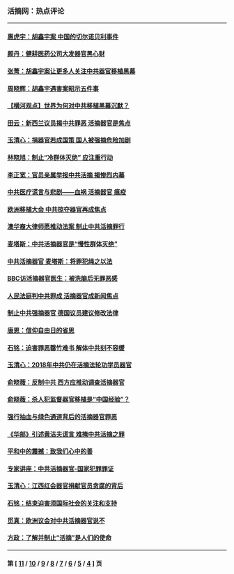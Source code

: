 ### 活摘网：热点评论
---
#### [惠虎宇：胡鑫宇案 中国的切尔诺贝利事件](../../pages/nf5879/n13942916.md?03130430) 
#### [颜丹：健耕医药公司大发器官黑心财](../../pages/nf5879/n13940134.md?03130430) 
#### [张菁：胡鑫宇案让更多人关注中共器官移植黑幕](../../pages/nf5879/n13929073.md?03130430) 
#### [周晓辉：胡鑫宇遇害案昭示五件事](../../pages/nf5879/n13921870.md?03130430) 
#### [【横河观点】世界为何对中共移植黑幕沉默？](../../pages/nf5879/n13244249.md?03130430) 
#### [田云：新西兰议员揭中共罪恶 活摘器官是焦点](../../pages/nf5879/n13070629.md?03130430) 
#### [玉清心：捐器官若成国策 国人被强摘危险加剧](../../pages/nf5879/n12802713.md?03130430) 
#### [林晓旭：制止“冷群体灭绝” 应注重行动](../../pages/nf5879/n12779736.md?03130430) 
#### [李正宽：官员亲属举报中共活摘 揭惨烈内幕](../../pages/nf5879/n12684490.md?03130430) 
#### [中共医疗谎言与悲剧——血祸 活摘器官 瘟疫](../../pages/nf5879/n12372103.md?03130430) 
#### [欧洲移植大会 中共掠夺器官再成焦点](../../pages/nf5879/n11538883.md?03130430) 
#### [澳华裔大律师愿推动法案 制止中共活摘罪行](../../pages/nf5879/n11377039.md?03130430) 
#### [麦塔斯：中共活摘器官是“慢性群体灭绝”](../../pages/nf5879/n11350529.md?03130430) 
#### [中共活摘器官 麦塔斯：将罪犯绳之以法](../../pages/nf5879/n11347973.md?03130430) 
#### [BBC访活摘器官医生：被洗脑后无罪恶感](../../pages/nf5879/n11335935.md?03130430) 
#### [人民法庭判中共罪成 活摘器官成新闻焦点](../../pages/nf5879/n11331578.md?03130430) 
#### [制止中共强摘器官 德国议员建议修改法律](../../pages/nf5879/n11249451.md?03130430) 
#### [唐恩：信仰自由日的省思](../../pages/nf5879/n11003525.md?03130430) 
#### [石铭：迫害罪恶罄竹难书  解体中共刻不容缓](../../pages/nf5879/n10942855.md?03130430) 
#### [玉清心：2018年中共仍在活摘法轮功学员器官](../../pages/nf5879/n10914646.md?03130430) 
#### [俞晓薇：反制中共 西方应推动调查活摘器官](../../pages/nf5879/n10794671.md?03130430) 
#### [俞晓薇：杀人犯监督器官移植是“中国经验”？](../../pages/nf5879/n10466427.md?03130430) 
#### [强行抽血与绿色通道背后的活摘器官罪恶](../../pages/nf5879/n10004708.md?03130430) 
#### [《华邮》引述黄洁夫谎言 难掩中共活摘之罪](../../pages/nf5879/n9642309.md?03130430) 
#### [平和中的震撼：致我们心中的善](../../pages/nf5879/n9021123.md?03130430) 
#### [专家讲座：中共活摘器官-国家犯罪罪证](../../pages/nf5879/n8828153.md?03130430) 
#### [玉清心：江西红会器官捐献官员贪腐的背后](../../pages/nf5879/n8522122.md?03130430) 
#### [石铭：结束迫害须国际社会的关注和支持](../../pages/nf5879/n8443497.md?03130430) 
#### [觅真：欧洲议会对中共活摘器官说不](../../pages/nf5879/n8337486.md?03130430) 
#### [方政：了解并制止“活摘”是人们的使命](../../pages/nf5879/n8329214.md?03130430) 

---
#### 第 [ [11](./11.md?03130430) / [10](./10.md?03130430) / [9](./9.md?03130430) / [8](./8.md?03130430) / [7](./7.md?03130430) / [6](./6.md?03130430) / [5](./5.md?03130430) / [4](./4.md?03130430) ] 页
